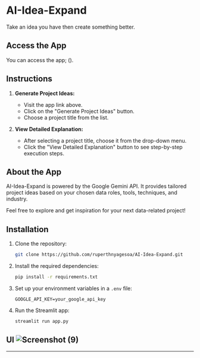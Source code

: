 # AI-Idea-Expand

Take an idea you have then create something better.

## Access the App

You can access the app; ().

## Instructions

1. **Generate Project Ideas:**
   - Visit the app link above.
   - Click on the "Generate Project Ideas" button.
   - Choose a project title from the list.

2. **View Detailed Explanation:**
   - After selecting a project title, choose it from the drop-down menu.
   - Click the "View Detailed Explanation" button to see step-by-step execution steps.

## About the App

AI-Idea-Expand is powered by the Google Gemini API. It provides tailored project ideas based on your chosen data roles, tools, techniques, and industry.

Feel free to explore and get inspiration for your next data-related project!

## Installation

1. Clone the repository:

   ```bash
   git clone https://github.com/ruperthnyagesoa/AI-Idea-Expand.git
   ```

2. Install the required dependencies:

   ```bash
   pip install -r requirements.txt
   ```

3. Set up your environment variables in a `.env` file:

   ```plaintext
   GOOGLE_API_KEY=your_google_api_key
   ```

4. Run the Streamlit app:

   ```bash
   streamlit run app.py
## UI ![Screenshot (9)](aid.png)
---

